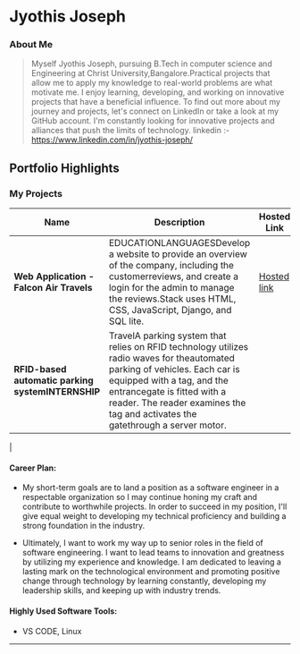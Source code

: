 # Jyothis Joseph

### About Me

> Myself Jyothis Joseph, pursuing B.Tech in computer science and Engineering at Christ University,Bangalore.Practical projects that allow me to apply my knowledge to real-world problems are what motivate me. I enjoy learning, developing, and working on innovative projects that have a beneficial influence. To find out more about my journey and projects, let's connect on LinkedIn or take a look at my GitHub account. I'm constantly looking for innovative projects and alliances that push the limits of technology.
> linkedin :- https://www.linkedin.com/in/jyothis-joseph/


## Portfolio Highlights

### My Projects

| Name                | Description                                                               | Hosted Link                              | Repo Link                                                      |
|---------------------|---------------------------------------------------------------------------|------------------------------------------|----------------------------------------------------------------|
| **Web Application -Falcon Air Travels**  | EDUCATIONLANGUAGESDevelop a website to provide an overview of the company, including the customerreviews, and create a login for the admin to manage the reviews.Stack uses HTML, CSS, JavaScript, Django, and SQL lite.                                              | [Hosted link ](https://falconairtravel.in/)                |
| **RFID-based automatic parking systemINTERNSHIP**  | TravelA parking system that relies on RFID technology utilizes radio waves for theautomated parking of vehicles. Each car is equipped with a tag, and the entrancegate is fitted with a reader. The reader examines the tag and activates the gatethrough a server motor.     
| 


#### Career Plan:

- My short-term goals are to land a position as a software engineer in a respectable organization so I may continue honing my craft and contribute to worthwhile projects. In order to succeed in my position, I'll give equal weight to developing my technical proficiency and building a strong foundation in the industry.

- Ultimately, I want to work my way up to senior roles in the field of software engineering. I want to lead teams to innovation and greatness by utilizing my experience and knowledge. I am dedicated to leaving a lasting mark on the technological environment and promoting positive change through technology by learning constantly, developing my leadership skills, and keeping up with industry trends.



#### Highly Used Software Tools:

- VS CODE, Linux

---

